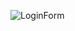 ![LoginForm](https://github.com/MarkTheBoy/Login-Form-Validation/assets/146758649/dd90fc83-06f4-42f0-9f70-8314b1124750)
